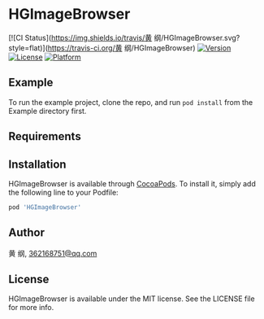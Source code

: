 # HGImageBrowser

[![CI Status](https://img.shields.io/travis/黄 纲/HGImageBrowser.svg?style=flat)](https://travis-ci.org/黄 纲/HGImageBrowser)
[![Version](https://img.shields.io/cocoapods/v/HGImageBrowser.svg?style=flat)](https://cocoapods.org/pods/HGImageBrowser)
[![License](https://img.shields.io/cocoapods/l/HGImageBrowser.svg?style=flat)](https://cocoapods.org/pods/HGImageBrowser)
[![Platform](https://img.shields.io/cocoapods/p/HGImageBrowser.svg?style=flat)](https://cocoapods.org/pods/HGImageBrowser)

## Example

To run the example project, clone the repo, and run `pod install` from the Example directory first.

## Requirements

## Installation

HGImageBrowser is available through [CocoaPods](https://cocoapods.org). To install
it, simply add the following line to your Podfile:

```ruby
pod 'HGImageBrowser'
```

## Author

黄 纲, 362168751@qq.com

## License

HGImageBrowser is available under the MIT license. See the LICENSE file for more info.

